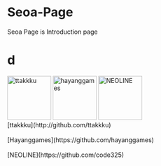 # Seoa-Page
Seoa Page is  Introduction page

# d
<img src="https://avatars.githubusercontent.com/ttakkku" width="100" title="ttakkku">
<img src="https://avatars.githubusercontent.com/hayanggames" width="100" title="hayanggames">
<img src="https://avatars.githubusercontent.com/code325" width="100" title="NEOLINE">
<br> [ttakkku](http://github.com/ttakkku) <br>
<br> [Hayanggames](https://github.com/hayanggames) <br>
<br> [NEOLINE](https://github.com/code325) <br>
